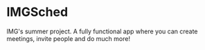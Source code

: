 # IMGSched
IMG's summer project. A fully functional app where you can create meetings, invite people and do much more!
